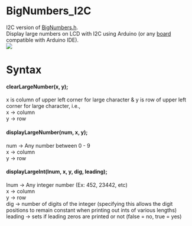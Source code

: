 # BigNumbers_I2C
I2C version of <a href="https://github.com/seanauff/BigNumbers">BigNumbers.h</a>.<br>
Display large numbers on LCD with I2C using Arduino (or any <a href="https://www.arduino.cc/en/guide/cores">board</a> compatible with Arduino IDE).
<br><img src="https://i.imgur.com/6BtQfYY.jpg">

# Syntax
#### clearLargeNumber(x, y);
x is column of upper left corner for large character & y is row of upper left corner for large character, i.e.,<br>
x -> column<br>
y -> row<br>
#### displayLargeNumber(num, x, y);
num -> Any number between 0 - 9<br>
x -> column<br>
y -> row<br>
#### displayLargeInt(lnum, x, y, dig, leading);
lnum -> Any integer number (Ex: 452, 23442, etc)<br>
x -> column<br>
y -> row<br>
dig -> number of digits of the integer (specifying this allows the digit positions to remain constant when printing out ints of various lengths)<br>
leading -> sets if leading zeros are printed or not (false = no, true = yes)<br>

